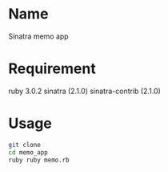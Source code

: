 # Name

Sinatra memo app

# Requirement

ruby 3.0.2
sinatra (2.1.0)
sinatra-contrib (2.1.0)

# Usage

```bash
git clone
cd memo_app
ruby ruby memo.rb
```
